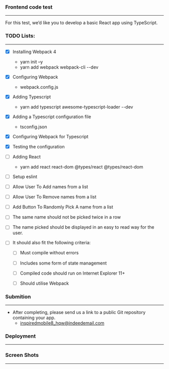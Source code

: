 ### Frontend code test
------

For this test, we’d like you to develop a basic React app using TypeScript.


### TODO Lists:
------

* [x] Installing Webpack 4
    * yarn init –y 
    * yarn add webpack webpack-cli --dev 
* [x] Configuring Webpack
    * webpack.config.js
* [x] Adding Typescript
    * yarn add typescript awesome-typescript-loader --dev
* [x] Adding a Typescript configuration file
    * tsconfig.json
* [x] Configuring Webpack for Typescript
* [x] Testing the configuration
* [ ] Adding React
    * yarn add react react-dom @types/react @types/react-dom
* [ ] Setup eslint
* [ ] Allow User To Add names from a list
* [ ] Allow User To Remove names from a list
* [ ] Add Button To Randomly Pick A name from a list
* [ ] The same name should not be picked twice in a row
* [ ] The name picked should be displayed in an easy to read way for the user.

* [ ] It should also fit the following criteria:
    * [ ] Must compile without errors
    * [ ] Includes some form of state management
    * [ ] Compiled code should run on Internet Explorer 11+
    * [ ] Should utilise Webpack


### Submition
-------

* After completing, please send us a link to a public Git repository containing your app.
    * inspiredmobile8_hqw@indeedemail.com

### Deployment
------

### Screen Shots
------